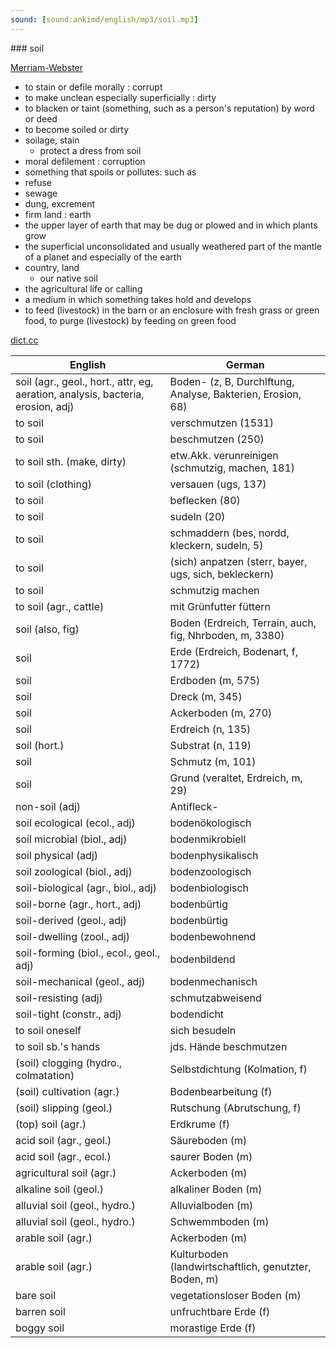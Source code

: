 ```yaml
---
sound: [sound:ankimd/english/mp3/soil.mp3]
---
```


\### soil

[Merriam-Webster](https://www.merriam-webster.com/dictionary/soil)

- to stain or defile morally : corrupt
- to make unclean especially superficially : dirty
- to blacken or taint (something, such as a person's reputation) by word or deed
- to become soiled or dirty
- soilage, stain
    - protect a dress from soil
- moral defilement : corruption
- something that spoils or pollutes: such as
- refuse
- sewage
- dung, excrement
- firm land : earth
- the upper layer of earth that may be dug or plowed and in which plants grow
- the superficial unconsolidated and usually weathered part of the mantle of a planet and especially of the earth
- country, land
    - our native soil
- the agricultural life or calling
- a medium in which something takes hold and develops
- to feed (livestock) in the barn or an enclosure with fresh grass or green food, to purge (livestock) by feeding on green food

[dict.cc](https://www.dict.cc/soil)

| English        | German       |
| -------------- | ------------ |
| soil (agr., geol., hort., attr, eg, aeration, analysis, bacteria, erosion, adj) | Boden- (z, B, Durchlftung, Analyse, Bakterien, Erosion, 68) |
| to soil | verschmutzen (1531) |
| to soil | beschmutzen (250) |
| to soil sth. (make, dirty) | etw.Akk. verunreinigen (schmutzig, machen, 181) |
| to soil (clothing) | versauen (ugs, 137) |
| to soil | beflecken (80) |
| to soil | sudeln (20) |
| to soil | schmaddern (bes, nordd, kleckern, sudeln, 5) |
| to soil | (sich) anpatzen (sterr, bayer, ugs, sich, bekleckern) |
| to soil | schmutzig machen |
| to soil (agr., cattle) | mit Grünfutter füttern |
| soil (also, fig) | Boden (Erdreich, Terrain, auch, fig, Nhrboden, m, 3380) |
| soil | Erde (Erdreich, Bodenart, f, 1772) |
| soil | Erdboden (m, 575) |
| soil | Dreck (m, 345) |
| soil | Ackerboden (m, 270) |
| soil | Erdreich (n, 135) |
| soil (hort.) | Substrat (n, 119) |
| soil | Schmutz (m, 101) |
| soil | Grund (veraltet, Erdreich, m, 29) |
| non-soil (adj) | Antifleck- |
| soil ecological (ecol., adj) | bodenökologisch |
| soil microbial (biol., adj) | bodenmikrobiell |
| soil physical (adj) | bodenphysikalisch |
| soil zoological (biol., adj) | bodenzoologisch |
| soil-biological (agr., biol., adj) | bodenbiologisch |
| soil-borne (agr., hort., adj) | bodenbürtig |
| soil-derived (geol., adj) | bodenbürtig |
| soil-dwelling (zool., adj) | bodenbewohnend |
| soil-forming (biol., ecol., geol., adj) | bodenbildend |
| soil-mechanical (geol., adj) | bodenmechanisch |
| soil-resisting (adj) | schmutzabweisend |
| soil-tight (constr., adj) | bodendicht |
| to soil oneself | sich besudeln |
| to soil sb.'s hands | jds. Hände beschmutzen |
| (soil) clogging (hydro., colmatation) | Selbstdichtung (Kolmation, f) |
| (soil) cultivation (agr.) | Bodenbearbeitung (f) |
| (soil) slipping (geol.) | Rutschung (Abrutschung, f) |
| (top) soil (agr.) | Erdkrume (f) |
| acid soil (agr., geol.) | Säureboden (m) |
| acid soil (agr., ecol.) | saurer Boden (m) |
| agricultural soil (agr.) | Ackerboden (m) |
| alkaline soil (geol.) | alkaliner Boden (m) |
| alluvial soil (geol., hydro.) | Alluvialboden (m) |
| alluvial soil (geol., hydro.) | Schwemmboden (m) |
| arable soil (agr.) | Ackerboden (m) |
| arable soil (agr.) | Kulturboden (landwirtschaftlich, genutzter, Boden, m) |
| bare soil | vegetationsloser Boden (m) |
| barren soil | unfruchtbare Erde (f) |
| boggy soil | morastige Erde (f) |
